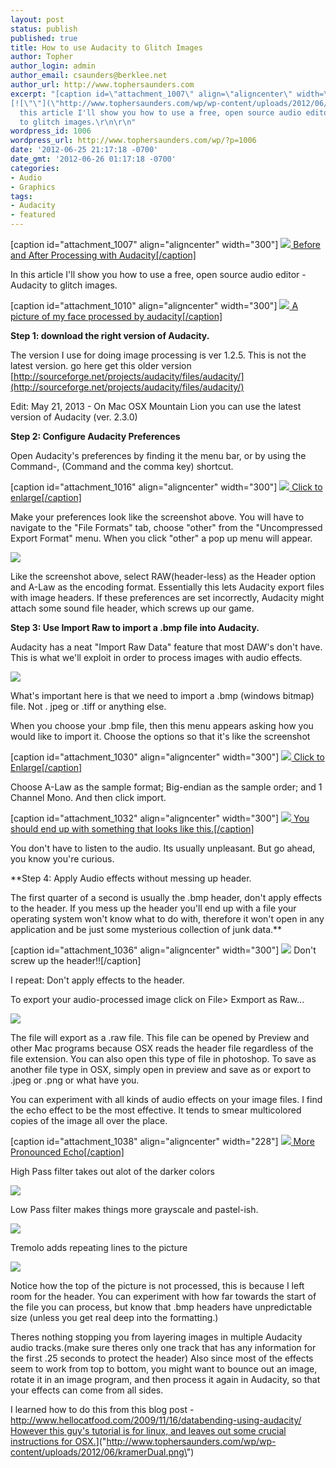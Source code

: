 ```yaml
---
layout: post
status: publish
published: true
title: How to use Audacity to Glitch Images
author: Topher
author_login: admin
author_email: csaunders@berklee.net
author_url: http://www.tophersaunders.com
excerpt: "[caption id=\"attachment_1007\" align=\"aligncenter\" width=\"300\"]
[![\"\"](\"http://www.tophersaunders.com/wp/wp-content/uploads/2012/06/kramerDual-300x196.png\") Before and After Processing with Audacity[/caption]\r\n\r\nIn
  this article I'll show you how to use a free, open source audio editor - Audacity
  to glitch images.\r\n\r\n"
wordpress_id: 1006
wordpress_url: http://www.tophersaunders.com/wp/?p=1006
date: '2012-06-25 21:17:18 -0700'
date_gmt: '2012-06-26 01:17:18 -0700'
categories:
- Audio
- Graphics
tags:
- Audacity
- featured
---
```


[caption id="attachment_1007" align="aligncenter" width="300"]
[![](http://www.tophersaunders.com/wp/wp-content/uploads/2012/06/kramerDual-300x196.png) Before and After Processing with Audacity[/caption]](http://www.tophersaunders.com/wp/wp-content/uploads/2012/06/kramerDual.png)

In this article I'll show you how to use a free, open source audio editor - Audacity to glitch images.

[caption id="attachment_1010" align="aligncenter" width="300"]
[![](http://www.tophersaunders.com/wp/wp-content/uploads/2012/06/topherface7-300x225.png) A picture of my face processed by audacity[/caption]](http://www.tophersaunders.com/wp/wp-content/uploads/2012/06/topherface7.png)

**Step 1: download the right version of Audacity.**

The version I use for doing image processing is ver 1.2.5. 
This is not the latest version. go here get this older version 
[http://sourceforge.net/projects/audacity/files/audacity/](http://sourceforge.net/projects/audacity/files/audacity/)

Edit: May 21, 2013 - On Mac OSX Mountain Lion you 
can use the latest version of Audacity (ver. 2.3.0)

**Step 2: Configure Audacity Preferences**

Open Audacity's preferences by finding it the menu bar, or by using the Command-, (Command and the comma key) shortcut.

[caption id="attachment_1016" align="aligncenter" width="300"]
[![](http://www.tophersaunders.com/wp/wp-content/uploads/2012/06/Screen-Shot-2012-06-25-at-8.32.22-PM-300x247.png) Click to enlarge[/caption]](http://www.tophersaunders.com/wp/wp-content/uploads/2012/06/Screen-Shot-2012-06-25-at-8.32.22-PM.png)

Make your preferences look like the screenshot above. You will have to navigate to the "File Formats" tab, choose "other" from the "Uncompressed Export Format" menu. When you click "other" a pop up menu will appear.

![](http://www.tophersaunders.com/wp/wp-content/uploads/2012/06/Screen-Shot-2012-06-25-at-8.37.02-PM.png)

Like the screenshot above, select RAW(header-less) as the Header option and A-Law as the encoding format. Essentially this lets Audacity export files with image headers. If these preferences are set incorrectly, Audacity might attach some sound file header, which screws up our game.

**Step 3: Use Import Raw to import a .bmp file into Audacity.**

Audacity has a neat "Import Raw Data" feature that most DAW's don't have. This is what we'll exploit in order to process images with audio effects.

![](http://www.tophersaunders.com/wp/wp-content/uploads/2012/06/Screen-Shot-2012-06-25-at-8.45.13-PM-223x300.png)

What's important here is that we need to import a 
.bmp (windows bitmap) file. Not .
jpeg or 
.tiff or anything else.

When you choose your .bmp file, then this menu appears asking how you would like to import it. Choose the options so that it's like the screenshot

[caption id="attachment_1030" align="aligncenter" width="300"]
[![](http://www.tophersaunders.com/wp/wp-content/uploads/2012/06/Screen-Shot-2012-06-25-at-8.52.00-PM-300x204.png) Click to Enlarge[/caption]](http://www.tophersaunders.com/wp/wp-content/uploads/2012/06/Screen-Shot-2012-06-25-at-8.52.00-PM.png)

Choose 
A-Law as the sample format; 
Big-endian as the sample order; and 
1 Channel Mono. And then click import.

[caption id="attachment_1032" align="aligncenter" width="300"]
[![](http://www.tophersaunders.com/wp/wp-content/uploads/2012/06/Screen-Shot-2012-06-25-at-8.56.11-PM-300x27.png) You should end up with something that looks like this.[/caption]](http://www.tophersaunders.com/wp/wp-content/uploads/2012/06/Screen-Shot-2012-06-25-at-8.56.11-PM.png)

You don't have to listen to the audio. Its usually unpleasant. But go ahead, you know you're curious.

**Step 4: Apply Audio effects without messing up header.





The first quarter of a second is usually the .bmp header, 
don't apply effects to the header. If you mess up the header you'll end up with a file your operating system won't know what to do with, therefore it won't open in any application and be just some mysterious collection of junk data.**

[caption id="attachment_1036" align="aligncenter" width="300"]
![](http://www.tophersaunders.com/wp/wp-content/uploads/2012/06/Screen-Shot-2012-06-25-at-9.04.10-PM-300x33.png) Don't screw up the header!![/caption]

I repeat: Don't apply effects to the header.

To export your audio-processed image click on File> Exmport as Raw...

[![](http://www.tophersaunders.com/wp/wp-content/uploads/2012/06/Screen-Shot-2012-06-25-at-9.18.02-PM-206x300.png)](http://www.tophersaunders.com/wp/wp-content/uploads/2012/06/Screen-Shot-2012-06-25-at-9.18.02-PM.png)

The file will export as a .raw file. This file can be opened by Preview and other Mac programs because OSX reads the header file regardless of the file extension. You can also open this type of file in photoshop. To save as another file type in OSX, simply open in preview and save as or export to .jpeg or .png or what have you.

You can experiment with all kinds of audio effects on your image files. I find the echo effect to be the most effective. It tends to smear multicolored copies of the image all over the place.

[caption id="attachment_1038" align="aligncenter" width="228"]
[![](http://www.tophersaunders.com/wp/wp-content/uploads/2012/06/kramer2-228x300.png) More Pronounced Echo[/caption]](http://www.tophersaunders.com/wp/wp-content/uploads/2012/06/kramer2.png)

High Pass filter takes out alot of the darker colors

[![](http://www.tophersaunders.com/wp/wp-content/uploads/2012/06/kramerHP-228x300.png)](http://www.tophersaunders.com/wp/wp-content/uploads/2012/06/kramerHP.png)

Low Pass filter makes things more grayscale and pastel-ish.

[![](http://www.tophersaunders.com/wp/wp-content/uploads/2012/06/kramerLP-228x300.png)](http://www.tophersaunders.com/wp/wp-content/uploads/2012/06/kramerLP.png)

Tremolo adds repeating lines to the picture

[![](http://www.tophersaunders.com/wp/wp-content/uploads/2012/06/kramerTrem-228x300.png)](http://www.tophersaunders.com/wp/wp-content/uploads/2012/06/kramerTrem.png)

Notice how the top of the picture is not processed, this is because I left room for the header. You can experiment with how far towards the start of the file you can process, but know that .bmp headers have unpredictable size (unless you get real deep into the formatting.)

Theres nothing stopping you from layering images in multiple Audacity audio tracks.(make sure theres only one track that has any information for the first .25 seconds to protect the header) Also since most of the effects seem to work from top to bottom, you might want to bounce out an image, rotate it in an image program, and then process it again in Audacity, so that your effects can come from all sides.

I learned how to do this from this blog post - 
[http://www.hellocatfood.com/2009/11/16/databending-using-audacity/ However this guy's tutorial is for linux, and leaves out some crucial instructions for OSX.](http://www.hellocatfood.com/2009/11/16/databending-using-audacity/)](\"http://www.tophersaunders.com/wp/wp-content/uploads/2012/06/kramerDual.png\")
